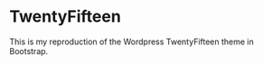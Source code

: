TwentyFifteen
=============

This is my reproduction of the Wordpress 
TwentyFifteen theme in Bootstrap.

